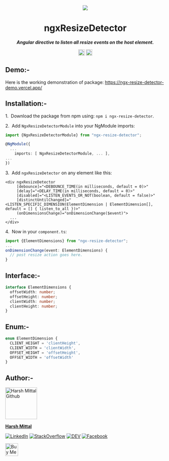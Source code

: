 <div align="center">
    <img src="https://img.icons8.com/color/96/000000/resize.png"/>
</div>
<h1 align="center">ngxResizeDetector</h1>

<p align="center"><b><i>Angular directive to listen all resize events on the host element.</i></b></p>
<p align="center">
		<a href="https://www.npmjs.com/package/ngx-resize-detector"><img alt="NPM Version" src="https://img.shields.io/npm/v/ngx-resize-detector.svg" height="20"/></a>
    <a href="https://www.npmjs.com/package/ngx-resize-detector"><img alt="Total downloads" src="https://img.shields.io/npm/dt/ngx-resize-detector.svg" height="20"/></a>
</p>

## Demo:-

Here is the working demonstration of package: https://ngx-resize-detector-demo.vercel.app/

## Installation:-

1.&nbsp; Download the package from npm using: `npm i ngx-resize-detector`.

2.&nbsp; Add `NgxResizeDetectorModule` into your NgModule imports:
```ts
import {NgxResizeDetectorModule} from "ngx-resize-detector";

@NgModule({
  ...
    imports: [ NgxResizeDetectorModule, ... ],
...
})
```

3.&nbsp; Add `ngxResizeDetector` on any element like this:
```angular2html
<div ngxResizeDetector
     [debounce]="<DEBOUNCE_TIME(in milliseconds, default = 0)>"
     [delay]="<DELAY_TIME(in milliseconds, default = 0)>"
     [disabled]="<LISTEN_EVENTS_OR_NOT(boolean, default = false)>"
     [distinctUntilChanged]="<LISTEN_SPECIFIC_DIMENSION(ElementDimension | ElementDimension[], default = [] { listen_to_all })>"
     (onDimensionsChange)="onDimensionChange($event)">
  ...
</div>
```

4.&nbsp; Now in your `component.ts`:
```ts
import {ElementDimensions} from "ngx-resize-detector";
...
onDimensionChange(event: ElementDimensions) {
  // post resize action goes here.
}
```

## Interface:-

```ts
interface ElementDimensions {
  offsetWidth: number;
  offsetHeight: number;
  clientWidth: number;
  clientHeight: number;
}
```

## Enum:-

```ts
enum ElementDimension {
  CLIENT_HEIGHT = 'clientHeight',
  CLIENT_WIDTH = 'clientWidth',
  OFFSET_HEIGHT = 'offsetHeight',
  OFFSET_WIDTH = 'offsetWidth'
}
```

## Author:-

<img src="https://avatars.githubusercontent.com/u/53868138?s=400&u=af1bb288033e40fde4f68cfc6ed4b10f7a696316&v=4" alt="Harsh Mittal Github" width="100"/>

**[Harsh Mittal](https://github.com/harsh863/)**

[![LinkedIn](https://img.shields.io/badge/LinkedIn-%230077B5.svg?logo=linkedin&logoColor=white)](https://www.linkedin.com/in/harsh863/)
[![StackOverflow](https://img.shields.io/badge/Stack_Overflow-FE7A16?logo=stack-overflow&logoColor=white)](https://stackoverflow.com/users/12774193/harsh-mittal)
[![DEV](https://img.shields.io/badge/DEV-%23000000.svg?logo=dev.to&logoColor=white)](https://dev.to/harsh863)
[![Facebook](https://img.shields.io/badge/Facebook-%231877F2.svg?logo=facebook&logoColor=white)](https://www.facebook.com/harsh863)

<a href="https://www.buymeacoffee.com/harsh863" target="_blank"><img src="https://cdn.buymeacoffee.com/buttons/v2/default-yellow.png" alt="Buy Me A Coffee" height="40"></a>

